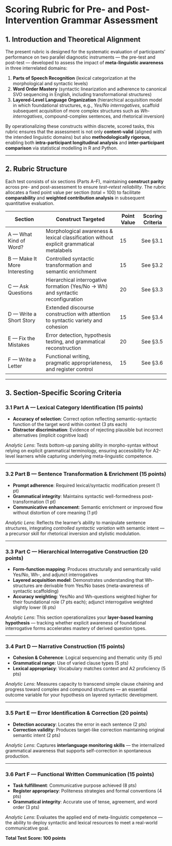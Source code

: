 # Scoring Rubric for Pre- and Post-Intervention Grammar Assessment

## 1. Introduction and Theoretical Alignment

The present rubric is designed for the systematic evaluation of participants’ performance on two parallel diagnostic instruments — the pre-test and post-test — developed to assess the impact of **meta-linguistic awareness** in three interrelated domains:

1. **Parts of Speech Recognition** (lexical categorization at the morphological and syntactic levels)  
2. **Word Order Mastery** (syntactic linearization and adherence to canonical SVO sequencing in English, including transformational structures)  
3. **Layered-Level Language Organization** (hierarchical acquisition model in which foundational structures, e.g., *Yes/No interrogatives*, scaffold subsequent acquisition of more complex structures such as *Wh-interrogatives*, compound-complex sentences, and rhetorical inversion)

By operationalizing these constructs within discrete, scored tasks, this rubric ensures that the assessment is not only **content-valid** (aligned with the intended linguistic domains) but also **methodologically rigorous**, enabling both **intra-participant longitudinal analysis** and **inter-participant comparison** via statistical modelling in R and Python.

---

## 2. Rubric Structure

Each test consists of six sections (Parts A–F), maintaining **construct parity** across pre- and post-assessment to ensure *test–retest reliability*. The rubric allocates a fixed point value per section (total = 100) to facilitate **comparability** and **weighted contribution analysis** in subsequent quantitative evaluation.

| Section | Construct Targeted | Point Value | Scoring Criteria |
|---------|--------------------|-------------|------------------|
| A — What Kind of Word? | Morphological awareness & lexical classification without explicit grammatical metalabels | 15 | See §3.1 |
| B — Make It More Interesting | Controlled syntactic transformation and semantic enrichment | 15 | See §3.2 |
| C — Ask Questions | Hierarchical interrogative formation (Yes/No → Wh) and syntactic reconfiguration | 20 | See §3.3 |
| D — Write a Short Story | Extended discourse construction with attention to syntactic variety and cohesion | 15 | See §3.4 |
| E — Fix the Mistakes | Error detection, hypothesis testing, and grammatical reconstruction | 20 | See §3.5 |
| F — Write a Letter | Functional writing, pragmatic appropriateness, and register control | 15 | See §3.6 |

---

## 3. Section-Specific Scoring Criteria

### 3.1 Part A — Lexical Category Identification (15 points)
- **Accuracy of selection**: Correct option reflecting semantic-syntactic function of the target word within context (3 pts each)
- **Distractor discrimination**: Evidence of rejecting plausible but incorrect alternatives (implicit cognitive load)

*Analytic Lens*: Tests bottom-up parsing ability in morpho-syntax without relying on explicit grammatical terminology, ensuring accessibility for A2-level learners while capturing underlying meta-linguistic competence.

---

### 3.2 Part B — Sentence Transformation & Enrichment (15 points)
- **Prompt adherence**: Required lexical/syntactic modification present (1 pt)
- **Grammatical integrity**: Maintains syntactic well-formedness post-transformation (1 pt)
- **Communicative enhancement**: Semantic enrichment or improved flow without distortion of core meaning (1 pt)

*Analytic Lens*: Reflects the learner’s ability to manipulate sentence structures, integrating *controlled syntactic variation* with semantic intent — a precursor skill for rhetorical inversion and stylistic modulation.

---

### 3.3 Part C — Hierarchical Interrogative Construction (20 points)
- **Form-function mapping**: Produces structurally and semantically valid Yes/No, Wh-, and adjunct interrogatives
- **Layered acquisition model**: Demonstrates understanding that Wh-structures are derivable from Yes/No bases (meta-awareness of syntactic scaffolding)
- **Accuracy weighting**: Yes/No and Wh-questions weighted higher for their foundational role (7 pts each); adjunct interrogative weighted slightly lower (6 pts)

*Analytic Lens*: This section operationalizes your **layer-based learning hypothesis** — tracking whether explicit awareness of foundational interrogative forms accelerates mastery of derived question types.

---

### 3.4 Part D — Narrative Construction (15 points)
- **Cohesion & Coherence**: Logical sequencing and thematic unity (5 pts)
- **Grammatical range**: Use of varied clause types (5 pts)
- **Lexical appropriacy**: Vocabulary matches context and A2 proficiency (5 pts)

*Analytic Lens*: Measures capacity to transcend simple clause chaining and progress toward complex and compound structures — an essential outcome variable for your hypothesis on layered syntactic development.

---

### 3.5 Part E — Error Identification & Correction (20 points)
- **Detection accuracy**: Locates the error in each sentence (2 pts)
- **Correction validity**: Produces target-like correction maintaining original semantic intent (2 pts)

*Analytic Lens*: Captures **interlanguage monitoring skills** — the internalized grammatical awareness that supports self-correction in spontaneous production.

---

### 3.6 Part F — Functional Written Communication (15 points)
- **Task fulfillment**: Communicative purpose achieved (8 pts)
- **Register appropriacy**: Politeness strategies and formal conventions (4 pts)
- **Grammatical integrity**: Accurate use of tense, agreement, and word order (3 pts)

*Analytic Lens*: Evaluates the applied end of meta-linguistic competence — the ability to deploy syntactic and lexical resources to meet a real-world communicative goal.


**Total Test Score: 100 points**

